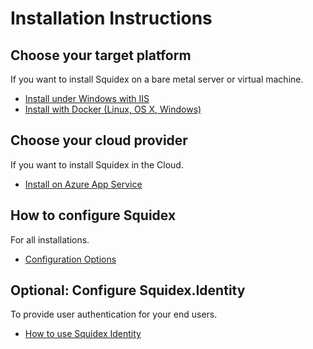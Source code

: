 # Installation Instructions

## Choose your target platform

If you want to install Squidex on a bare metal server or virtual machine.

* [Install under Windows with IIS](install-windows-iis.md)
* [Install with Docker \(Linux, OS X, Windows\)](install-docker.md)

## Choose your cloud provider

If you want to install Squidex in the Cloud.

* [Install on Azure App Service](https://github.com/Squidex/squidex-docs2/tree/8d35c365b74878aa247c2d0b90867aceea77df1b/01-getting-started/Installation/install-azure.md)

## How to configure Squidex

For all installations.

* [Configuration Options](configuration.md)

## Optional: Configure Squidex.Identity

To provide user authentication for your end users.

* [How to use Squidex Identity](https://github.com/Squidex/squidex-docs2/tree/8d35c365b74878aa247c2d0b90867aceea77df1b/01-getting-started/identity/use-squidex-identity.md)


